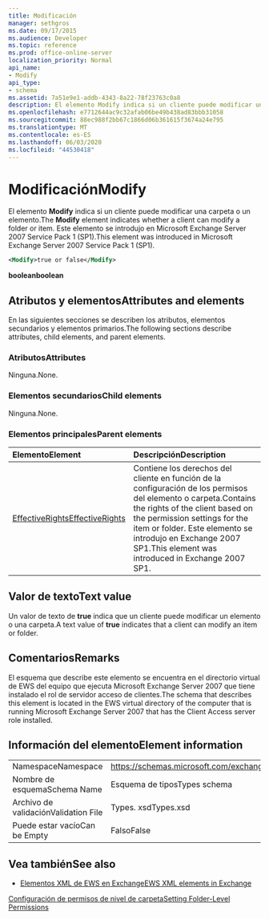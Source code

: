 ```yaml
---
title: Modificación
manager: sethgros
ms.date: 09/17/2015
ms.audience: Developer
ms.topic: reference
ms.prod: office-online-server
localization_priority: Normal
api_name:
- Modify
api_type:
- schema
ms.assetid: 7a51e9e1-addb-4343-8a22-78f23763c0a8
description: El elemento Modify indica si un cliente puede modificar una carpeta o un elemento. Este elemento se introdujo en Microsoft Exchange Server 2007 Service Pack 1 (SP1).
ms.openlocfilehash: e7712644ac9c32afab06be49b438ad83bbb31058
ms.sourcegitcommit: 88ec988f2bb67c1866d06b361615f3674a24e795
ms.translationtype: MT
ms.contentlocale: es-ES
ms.lasthandoff: 06/03/2020
ms.locfileid: "44530418"
---
```

# <a name="modify"></a><span data-ttu-id="a523e-104">Modificación</span><span class="sxs-lookup"><span data-stu-id="a523e-104">Modify</span></span>

<span data-ttu-id="a523e-105">El elemento **Modify** indica si un cliente puede modificar una carpeta o un elemento.</span><span class="sxs-lookup"><span data-stu-id="a523e-105">The **Modify** element indicates whether a client can modify a folder or item.</span></span> <span data-ttu-id="a523e-106">Este elemento se introdujo en Microsoft Exchange Server 2007 Service Pack 1 (SP1).</span><span class="sxs-lookup"><span data-stu-id="a523e-106">This element was introduced in Microsoft Exchange Server 2007 Service Pack 1 (SP1).</span></span> 
  
```xml
<Modify>true or false</Modify>
```

 <span data-ttu-id="a523e-107">**boolean**</span><span class="sxs-lookup"><span data-stu-id="a523e-107">**boolean**</span></span>
## <a name="attributes-and-elements"></a><span data-ttu-id="a523e-108">Atributos y elementos</span><span class="sxs-lookup"><span data-stu-id="a523e-108">Attributes and elements</span></span>

<span data-ttu-id="a523e-109">En las siguientes secciones se describen los atributos, elementos secundarios y elementos primarios.</span><span class="sxs-lookup"><span data-stu-id="a523e-109">The following sections describe attributes, child elements, and parent elements.</span></span>
  
### <a name="attributes"></a><span data-ttu-id="a523e-110">Atributos</span><span class="sxs-lookup"><span data-stu-id="a523e-110">Attributes</span></span>

<span data-ttu-id="a523e-111">Ninguna.</span><span class="sxs-lookup"><span data-stu-id="a523e-111">None.</span></span>
  
### <a name="child-elements"></a><span data-ttu-id="a523e-112">Elementos secundarios</span><span class="sxs-lookup"><span data-stu-id="a523e-112">Child elements</span></span>

<span data-ttu-id="a523e-113">Ninguna.</span><span class="sxs-lookup"><span data-stu-id="a523e-113">None.</span></span>
  
### <a name="parent-elements"></a><span data-ttu-id="a523e-114">Elementos principales</span><span class="sxs-lookup"><span data-stu-id="a523e-114">Parent elements</span></span>

|<span data-ttu-id="a523e-115">**Elemento**</span><span class="sxs-lookup"><span data-stu-id="a523e-115">**Element**</span></span>|<span data-ttu-id="a523e-116">**Descripción**</span><span class="sxs-lookup"><span data-stu-id="a523e-116">**Description**</span></span>|
|:-----|:-----|
|[<span data-ttu-id="a523e-117">EffectiveRights</span><span class="sxs-lookup"><span data-stu-id="a523e-117">EffectiveRights</span></span>](effectiverights.md) <br/> |<span data-ttu-id="a523e-118">Contiene los derechos del cliente en función de la configuración de los permisos del elemento o carpeta.</span><span class="sxs-lookup"><span data-stu-id="a523e-118">Contains the rights of the client based on the permission settings for the item or folder.</span></span> <span data-ttu-id="a523e-119">Este elemento se introdujo en Exchange 2007 SP1.</span><span class="sxs-lookup"><span data-stu-id="a523e-119">This element was introduced in Exchange 2007 SP1.</span></span>  <br/> |
   
## <a name="text-value"></a><span data-ttu-id="a523e-120">Valor de texto</span><span class="sxs-lookup"><span data-stu-id="a523e-120">Text value</span></span>

<span data-ttu-id="a523e-121">Un valor de texto de **true** indica que un cliente puede modificar un elemento o una carpeta.</span><span class="sxs-lookup"><span data-stu-id="a523e-121">A text value of **true** indicates that a client can modify an item or folder.</span></span> 
  
## <a name="remarks"></a><span data-ttu-id="a523e-122">Comentarios</span><span class="sxs-lookup"><span data-stu-id="a523e-122">Remarks</span></span>

<span data-ttu-id="a523e-123">El esquema que describe este elemento se encuentra en el directorio virtual de EWS del equipo que ejecuta Microsoft Exchange Server 2007 que tiene instalado el rol de servidor acceso de clientes.</span><span class="sxs-lookup"><span data-stu-id="a523e-123">The schema that describes this element is located in the EWS virtual directory of the computer that is running Microsoft Exchange Server 2007 that has the Client Access server role installed.</span></span>
  
## <a name="element-information"></a><span data-ttu-id="a523e-124">Información del elemento</span><span class="sxs-lookup"><span data-stu-id="a523e-124">Element information</span></span>

|||
|:-----|:-----|
|<span data-ttu-id="a523e-125">Namespace</span><span class="sxs-lookup"><span data-stu-id="a523e-125">Namespace</span></span>  <br/> |https://schemas.microsoft.com/exchange/services/2006/types  <br/> |
|<span data-ttu-id="a523e-126">Nombre de esquema</span><span class="sxs-lookup"><span data-stu-id="a523e-126">Schema Name</span></span>  <br/> |<span data-ttu-id="a523e-127">Esquema de tipos</span><span class="sxs-lookup"><span data-stu-id="a523e-127">Types schema</span></span>  <br/> |
|<span data-ttu-id="a523e-128">Archivo de validación</span><span class="sxs-lookup"><span data-stu-id="a523e-128">Validation File</span></span>  <br/> |<span data-ttu-id="a523e-129">Types. xsd</span><span class="sxs-lookup"><span data-stu-id="a523e-129">Types.xsd</span></span>  <br/> |
|<span data-ttu-id="a523e-130">Puede estar vacío</span><span class="sxs-lookup"><span data-stu-id="a523e-130">Can be Empty</span></span>  <br/> |<span data-ttu-id="a523e-131">Falso</span><span class="sxs-lookup"><span data-stu-id="a523e-131">False</span></span>  <br/> |
   
## <a name="see-also"></a><span data-ttu-id="a523e-132">Vea también</span><span class="sxs-lookup"><span data-stu-id="a523e-132">See also</span></span>



- [<span data-ttu-id="a523e-133">Elementos XML de EWS en Exchange</span><span class="sxs-lookup"><span data-stu-id="a523e-133">EWS XML elements in Exchange</span></span>](ews-xml-elements-in-exchange.md)


[<span data-ttu-id="a523e-134">Configuración de permisos de nivel de carpeta</span><span class="sxs-lookup"><span data-stu-id="a523e-134">Setting Folder-Level Permissions</span></span>](https://msdn.microsoft.com/library/c7530e86-5112-401c-b10a-9c054ae59f07%28Office.15%29.aspx)

